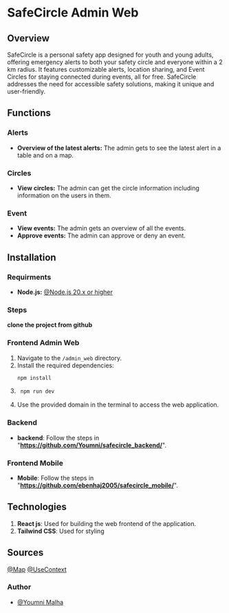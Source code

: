 # SafeCircle Admin Web
## Overview
SafeCircle is a personal safety app designed for youth and young adults, offering emergency alerts to both your safety circle and everyone within a 2 km radius. It features customizable alerts, location sharing, and Event Circles for staying connected during events, all for free. SafeCircle addresses the need for accessible safety solutions, making it unique and user-friendly.
## Functions

### Alerts
- **Overview of the latest alerts:** The admin gets to see the latest alert in a table and on a map.

### Circles
- **View circles:** The admin can get the circle information including information on the users in them.

### Event
- **View events:** The admin gets an overview of all the events.
- **Approve events:** The admin can approve or deny an event.

## Installation
### Requirments
- **Node.js:** [@Node.js 20.x or higher](https://nodejs.org/en)

### Steps
**clone the project from github**

### Frontend Admin Web
1. Navigate to the `/admin_web` directory.
2. Install the required dependencies:
   ```bash
   npm install
   ```
3. ```bash
    npm run dev
    ```
4. Use the provided domain in the terminal to access the web application.

### Backend
- **backend**: Follow the steps in "**https://github.com/Youmni/safecircle_backend/**".

### Frontend Mobile
- **Mobile**: Follow the steps in "**https://github.com/ebenhaj2005/safecircle_mobile/**".

## Technologies
1. **React js**: Used for building the web frontend of the application.
2. **Tailwind CSS**: Used for styling

## Sources 
[@Map](https://pigeon-maps.js.org/)
[@UseContext](https://react.dev/reference/react/useContext)

### Author
- [@Youmni Malha](https://github.com/Youmni)